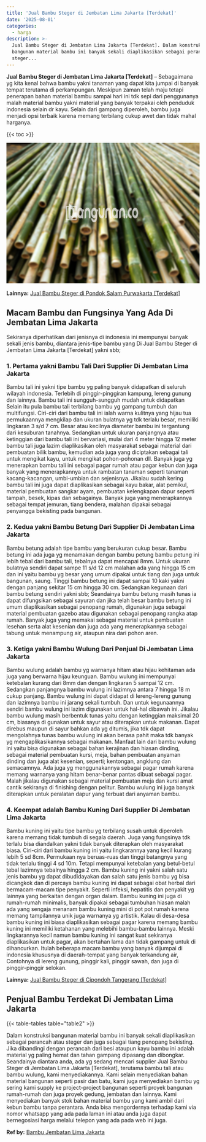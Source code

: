 ```yaml
---
title: 'Jual Bambu Steger di Jembatan Lima Jakarta [Terdekat]'
date: '2025-08-01'
categories:
  - harga
description: >-
  Jual Bambu Steger di Jembatan Lima Jakarta [Terdekat]. Dalam konstruksi
  bangunan material bambu ini banyak sekali diaplikasikan sebagai perancah atau
  steger...
---
```


**Jual Bambu Steger di Jembatan Lima Jakarta \[Terdekat\]** – Sebagaimana yg kita kenal bahwa bambu yakni tanaman yang dapat kita jumpai di banyak tempat terutama di perkampungan. Meskipun zaman telah maju tetapi penerapan bahan material bambu sampai hari ini tdk sepi dari penggunanya malah material bambu yakni material yang banyak terpakai oleh penduduk indonesia selain dr kayu. Selain dari gampang diperoleh, bambu juga menjadi opsi terbaik karena memang terbilang cukup awet dan tidak mahal harganya.

{{< toc >}}

![Jual Bambu Steger di Jembatan Lima Jakarta [Terdekat]](/images/jual-bambu-tali-35.png)

**Lainnya:** [Jual Bambu Steger di Pondok Salam Purwakarta \[Terdekat\]](https://bambu.bangunan.co/jual-bambu-steger-di-pondok-salam-purwakarta-terdekat/)

## Macam Bambu dan Fungsinya Yang Ada Di Jembatan Lima Jakarta

Sekiranya diperhatikan dari jenisnya di indonesia ini mempunyai banyak sekali jenis bambu, diantara jenis-tipe bambu yang Di Jual Bambu Steger di Jembatan Lima Jakarta \[Terdekat\] yakni sbb;

### 1\. Pertama yakni Bambu Tali Dari Supplier Di Jembatan Lima Jakarta

Bambu tali ini yakni tipe bambu yg paling banyak didapatkan di seluruh wilayah indonesia. Terlebih di pinggir-pinggiran kampung, lereng gunung dan lainnya. Bambu tali ini sungguh-sungguh mudah untuk didapatkan Selain itu pula bambu tali terbilang bambu yg gampang tumbuh dan multifungsi. Ciri-ciri dari bambu tali ini ialah warna kulitnya yang hijau tua permukaannya mengkilap dan ukuran bulatnya yg tdk terlalu besar, memiliki lingkaran 3 s/d 7 cm. Besar atau kecilnya diameter bambu ini tergantung dari kesuburan tanahnya. Sedangkan untuk ukuran panjangnya atau ketinggian dari bambu tali ini bervariasi, mulai dari 4 meter hingga 12 meter bambu tali juga lazim diaplikasikan oleh masyarakat sebagai material dari pembuatan bilik bambu, kemudian ada juga yang diciptakan sebagai tali untuk mengikat kayu, untuk mengikat pohon-pohonan dll. Banyak juga yg menerapkan bambu tali ini sebagai pagar rumah atau pagar kebun dan juga banyak yang menerapkannya untuk rambatan tanaman seperti tanaman kacang-kacangan, umbi-umbian dan sejenisnya. Jikalau sudah kering bambu tali ini juga dapat diaplikasikan sebagai kayu bakar, alat pemikul, material pembuatan sangkar ayam, pembuatan kelengkapan dapur seperti tampah, besek, kipas dan sebagainya. Banyak juga yang menerapkannya sebagai tempat jemuran, tiang bendera, malahan dipakai sebagai penyangga bekisting pada bangunan.

### 2\. Kedua yakni Bambu Betung Dari Supplier Di Jembatan Lima Jakarta

Bambu betung adalah tipe bambu yang berukuran cukup besar. Bambu betung ini ada juga yg menamakan dengan bambu petung bambu petung ini lebih tebal dari bambu tali, tebalnya dapat mencapai 8mm. Untuk ukuran bulatnya sendiri dapat sampe 11 s/d 12 cm malahan ada yang hingga 15 cm dan ini yaitu bambu yg besar yang umum dipakai untuk tiang dan juga untuk bangunan, saung. Tinggi bambu betung ini dapat sampai 10 kaki yakni dengan panjang sekitar 15 cm hingga 30 cm. Sedangkan kegunaan dari bambu betung sendiri yakni sbb; Seandainya bambu betung masih tunas ia dapat difungsikan sebagai sayuran dan jika telah besar bambu betung ini umum diaplikasikan sebagai penopang rumah, digunakan juga sebagai material pembuatan gazebo atau digunakan sebagai penopang rangka atap rumah. Banyak juga yang memakai sebagai material untuk pembuatan lesehan serta alat kesenian dan juga ada yang menerapkannya sebagai tabung untuk menampung air, ataupun nira dari pohon aren.

### 3\. Ketiga yakni Bambu Wulung Dari Penjual Di Jembatan Lima Jakarta

Bambu wulung adalah bambu yg warnanya hitam atau hijau kehitaman ada juga yang berwarna hijau keunguan. Bambu wulung ini mempunyai ketebalan kurang dari 8mm dan dengan lingkaran 5 sampai 12 cm. Sedangkan panjangnya bambu wulung ini lazimnya antara 7 hingga 18 m cukup panjang. Bambu wulung ini dapat didapat di lereng-lereng gunung dan lazimnya bambu ini jarang sekali tumbuh. Dan untuk kegunaannya sendiri bambu wulung ini lazim digunakan untuk hal-hal dibawah ini. Jikalau bambu wulung masih berbentuk tunas yaitu dengan ketinggian maksimal 20 cm, biasanya di gunakan untuk sayur atau diterapkan untuk makanan. Dapat direbus maupun di sayur bahkan ada yg ditumis, jika tdk dapat mengolahnya tunas bambu wulung ini akan berasa pahit maka tdk banyak yg mengaplikasikannya sebagai makanan. Manfaat lain dari bambu wulung ini yaitu bisa digunakan sebagai bahan kerajinan dan hiasan dinding, sebagai material pembuatan kursi, meja, bahan pembuatan anyaman dinding dan juga alat kesenian, seperti; kentongan, angklung dan semacamnya. Ada juga yg menggunakannya sebagai pagar rumah karena memang warnanya yang hitam benar-benar pantas dibuat sebagai pagar. Malah jikalau digunakan sebagai material pembuatan meja dan kursi amat cantik sekiranya di finishing dengan pelitur. Bambu wulung ini juga banyak diterapkan untuk peralatan dapur yang terbuat dari anyaman bambu.

### 4\. Keempat adalah Bambu Kuning Dari Supplier Di Jembatan Lima Jakarta

Bambu kuning ini yaitu tipe bambu yg terbilang susah untuk diperoleh karena memang tidak tumbuh di segala daerah. Juga yang fungsinya tdk terlalu bisa diandalkan yakni tidak banyak diterapkan oleh masyarakat biasa. Ciri-ciri dari bambu kuning ini yaitu lingkarannya yang kecil kurang lebih 5 sd 8cm. Permukaan nya beruas-ruas dan tinggi batangnya yang tidak terlalu tinggi 4 sd 10m. Tetapi mempunyai ketebalan yang betul-betul tebal lazimnya tebalnya hingga 2 cm. Bambu kuning ini yakni salah satu jenis bambu yg dapat dibudidayakan dan salah satu jenis bambu yg bisa dicangkok dan di percaya bambu kuning ini dapat sebagai obat herbal dari bermacam-macam tipe penyakit. Seperti infeksi, hepatitis dan penyakit yg lainnya yang berkaitan dengan organ dalam. Bambu kuning ini juga di rumah-rumah minimalis, banyak dipakai sebagai tumbuhan hiasan malah ada yang sengaja menanam bambu kuning mini di pot pot rumah karena memang tampilannya unik juga warnanya yg artistik. Kalau di desa-desa bambu kuning ini biasa diaplikasikan sebagai pagar karena memang bambu kuning ini memiliki ketahanan yang melebihi bambu-bambu lainnya. Meski lingkarannya kecil namun bambu kuning ini sangat kuat sekiranya diaplikasikan untuk pagar, akan bertahan lama dan tidak gampang untuk di dihancurkan. Itulah beberapa macam bambu yang banyak dijumpai di indonesia khususnya di daerah-tempat yang banyak terkandung air, Contohnya di lereng gunung, pinggir kali, pinggir sawah, dan juga di pinggir-pinggir selokan.

**Lainnya:** [Jual Bambu Steger di Cipondoh Tangerang \[Terdekat\]](https://bambu.bangunan.co/jual-bambu-steger-di-cipondoh-tangerang-terdekat/)

## Penjual Bambu Terdekat Di Jembatan Lima Jakarta

{{< table-tables table="table2" >}}

Dalam konstruksi bangunan material bambu ini banyak sekali diaplikasikan sebagai perancah atau steger dan juga sebagai tiang penopang bekisting. Jika dibandingi dengan perancah dari besi ataupun kayu bambu ini adalah material yg paling hemat dan tahan gampang dipasang dan dibongkar. Seandainya diantara anda, ada yg sedang mencari supplier Jual Bambu Steger di Jembatan Lima Jakarta \[Terdekat\], terutama bambu tali atau bambu wulung, kami menyediakannya. Kami selain menyediakan bahan material bangunan seperti pasir dan batu, kami juga menyediakan bambu yg sering kami supply ke project-project bangunan seperti proyek bangunan rumah-rumah dan juga proyek gedung, jembatan dan lainnya. Kami menyediakan banyak stok bahan material bambu yang kami ambil dari kebun bambu tanpa perantara. Anda bisa mengordernya terhadap kami via nomor whatsapp yang ada pada laman ini atau anda juga dapat bernegosiasi harga melalui telepon yang ada pada web ini juga.

**Ref by:** [Bambu Jembatan Lima Jakarta](https://id.wikipedia.org/wiki/Bambu)
